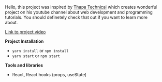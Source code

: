 Hello, this project was inspired by [Thapa Technical](https://www.youtube.com/channel/UCwfaAHy4zQUb2APNOGXUCCA) which creates wonderful project on his youtube channel about web development and programming tutorials. You should definetely check that out if you want to learn more about.

[Link to project video](https://www.youtube.com/watch?v=RUku45vpSDU&list=PLwGdqUZWnOp3aROg4wypcRhZqJG3ajZWJ&index=81&t=3955s)

**Project Installation**

- `yarn install` or `npm install`
- `yarn start` or `npm start`

**Tools and libraries**

- React, React hooks (props, useState)
